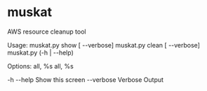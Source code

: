 muskat
======

AWS resource cleanup tool

Usage:
    muskat.py show <resource> [<region> --verbose]
    muskat.py clean <resource> [<region> --verbose]
    muskat.py (-h | --help)


Options:
    <resource>   all, %s
    <region>     all, %s

-h --help    Show this screen
    --verbose    Verbose Output

